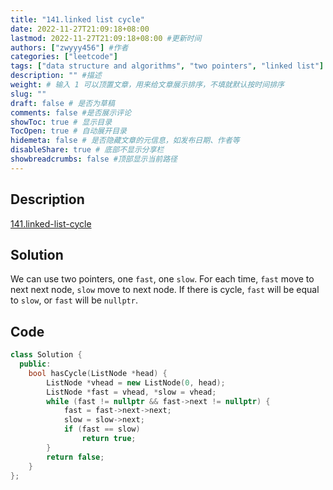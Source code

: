 ```yaml
---
title: "141.linked list cycle"
date: 2022-11-27T21:09:18+08:00
lastmod: 2022-11-27T21:09:18+08:00 #更新时间
authors: ["zwyyy456"] #作者
categories: ["leetcode"]
tags: ["data structure and algorithms", "two pointers", "linked list"]
description: "" #描述
weight: # 输入 1 可以顶置文章，用来给文章展示排序，不填就默认按时间排序
slug: ""
draft: false # 是否为草稿
comments: false #是否展示评论
showToc: true # 显示目录
TocOpen: true # 自动展开目录
hidemeta: false # 是否隐藏文章的元信息，如发布日期、作者等
disableShare: true # 底部不显示分享栏
showbreadcrumbs: false #顶部显示当前路径
---
```

## Description
[141.linked-list-cycle](https://leetcode.com/problems/linked-list-cycle/)

## Solution
We can use two pointers, one `fast`, one `slow`. For each time, `fast` move to next next node, `slow` move to next node. If there is cycle, `fast` will be equal to `slow`, or `fast` will be `nullptr`.

## Code
```cpp
class Solution {
  public:
    bool hasCycle(ListNode *head) {
        ListNode *vhead = new ListNode(0, head);
        ListNode *fast = vhead, *slow = vhead;
        while (fast != nullptr && fast->next != nullptr) {
            fast = fast->next->next;
            slow = slow->next;
            if (fast == slow)
                return true;
        }
        return false;
    }
};
```

